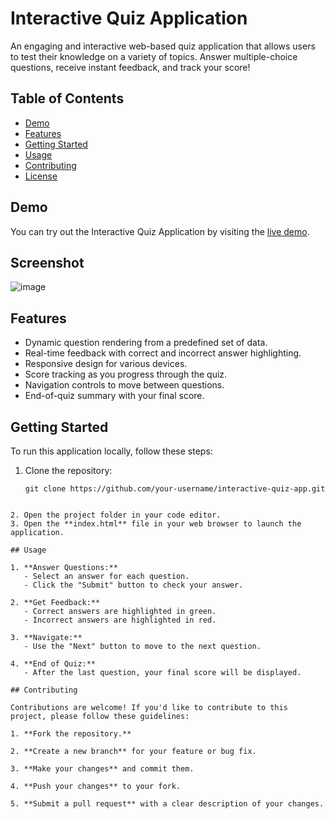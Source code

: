 # Interactive Quiz Application

An engaging and interactive web-based quiz application that allows users to test their knowledge on a variety of topics. Answer multiple-choice questions, receive instant feedback, and track your score!

## Table of Contents
- [Demo](#demo)
- [Features](#features)
- [Getting Started](#getting-started)
- [Usage](#usage)
- [Contributing](#contributing)
- [License](#license)

## Demo

You can try out the Interactive Quiz Application by visiting the [live demo](https://sample-quiz-app-anshuman-crio.netlify.app/).

## Screenshot
![image](https://github.com/anshumansinha18/sampleQuizApp-crio/assets/39727166/ae59ad07-c334-400b-b59d-65c965fc1096)


## Features

- Dynamic question rendering from a predefined set of data.
- Real-time feedback with correct and incorrect answer highlighting.
- Responsive design for various devices.
- Score tracking as you progress through the quiz.
- Navigation controls to move between questions.
- End-of-quiz summary with your final score.

## Getting Started

To run this application locally, follow these steps:

1. Clone the repository:

   ```
   git clone https://github.com/your-username/interactive-quiz-app.git
```

2. Open the project folder in your code editor.
3. Open the **index.html** file in your web browser to launch the application.

## Usage

1. **Answer Questions:**
   - Select an answer for each question.
   - Click the "Submit" button to check your answer.

2. **Get Feedback:**
   - Correct answers are highlighted in green.
   - Incorrect answers are highlighted in red.

3. **Navigate:**
   - Use the "Next" button to move to the next question.

4. **End of Quiz:**
   - After the last question, your final score will be displayed.

## Contributing

Contributions are welcome! If you'd like to contribute to this project, please follow these guidelines:

1. **Fork the repository.**

2. **Create a new branch** for your feature or bug fix.

3. **Make your changes** and commit them.

4. **Push your changes** to your fork.

5. **Submit a pull request** with a clear description of your changes.
